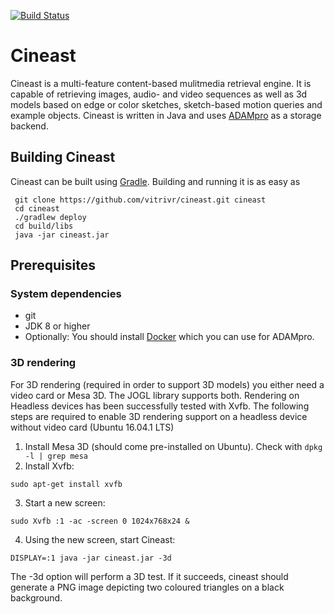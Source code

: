 [![Build Status](https://travis-ci.org/vitrivr/cineast.svg?branch=dev)](https://travis-ci.org/vitrivr/cineast)

# Cineast
Cineast is a multi-feature content-based mulitmedia retrieval engine. It is capable of retrieving images, audio- and video sequences as well as 3d models based on edge or color sketches, sketch-based motion queries and example objects.
Cineast is written in Java and uses [ADAMpro](https://github.com/vitrivr/ADAMpro) as a storage backend.

## Building Cineast
Cineast can be built using [Gradle](http://gradle.org/). Building and running it is as easy as
```
 git clone https://github.com/vitrivr/cineast.git cineast
 cd cineast
 ./gradlew deploy
 cd build/libs
 java -jar cineast.jar
 ```

## Prerequisites
### System dependencies
* git
* JDK 8 or higher
* Optionally: You should install [Docker](https://docs.docker.com/engine/installation/linux/ubuntulinux/) which you can use for ADAMpro.

### 3D rendering
For 3D rendering (required in order to support 3D models) you either need a video card or Mesa 3D. The JOGL library supports both. Rendering on Headless devices has been successfully tested with Xvfb. The following steps are required to enable
3D rendering support on a headless device without video card (Ubuntu 16.04.1 LTS)

1. Install Mesa 3D (should come pre-installed on Ubuntu). Check with `dpkg -l | grep mesa`
2. Install Xvfb:

 ```
 sudo apt-get install xvfb
 ```
 
3. Start a new screen:

 ```
 sudo Xvfb :1 -ac -screen 0 1024x768x24 &
 ```
 
4. Using the new screen, start Cineast:

 ```
 DISPLAY=:1 java -jar cineast.jar -3d
 ```
 
The -3d option will perform a 3D test. If it succeeds, cineast should generate a PNG image depicting two coloured
triangles on a black background.

